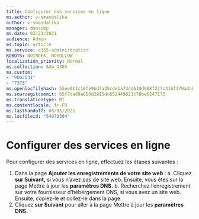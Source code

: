 ```yaml
---
title: Configurer des services en ligne
ms.author: v-smandalika
author: v-smandalika
manager: dansimp
ms.date: 02/23/2021
audience: Admin
ms.topic: article
ms.service: o365-administration
ROBOTS: NOINDEX, NOFOLLOW
localization_priority: Normal
ms.collection: Adm_O365
ms.custom:
- "9002531"
- "7375"
ms.openlocfilehash: 55ee011c16fe9bd7a35cde1a73dd610d988f227c316f379adab0483973ab903d
ms.sourcegitcommit: b5f7da89a650d2915dc652449623c78be6247175
ms.translationtype: MT
ms.contentlocale: fr-FR
ms.lasthandoff: 08/05/2021
ms.locfileid: "54070394"
---
```

# <a name="set-up-online-services"></a>Configurer des services en ligne

Pour configurer des services en ligne, effectuez les étapes suivantes :

1. Dans la page **Ajouter les enregistrements de votre site web** : a. Cliquez **sur Suivant,** si vous n’avez pas de site web. Ensuite, vous êtes sur la page Mettre à jour les **paramètres DNS.**
    b. Recherchez l’enregistrement sur votre fournisseur d’hébergement DNS, si vous avez un site web. Ensuite, copiez-le et collez-le dans la page.
2. Cliquez **sur Suivant** pour aller à la page Mettre à jour les **paramètres DNS.**